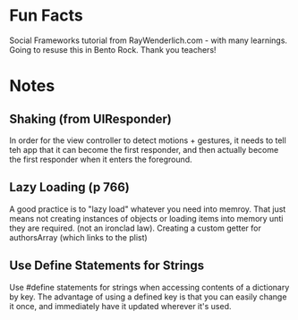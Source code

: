 # Fun Facts

Social Frameworks tutorial from RayWenderlich.com - with many learnings. Going to resuse this in Bento Rock. Thank you teachers!



# Notes

## Shaking (from UIResponder)
In order for the view controller to detect motions + gestures, it needs to tell teh app that it can become the first responder, and then actually become the first responder when it enters the foreground.

## Lazy Loading (p 766)
A good practice is to "lazy load" whatever you need into memroy. That just means not creating instances of objects or loading items into memory unti they are required. (not an ironclad law). Creating a custom getter for authorsArray (which links to the plist)

## Use Define Statements for Strings

Use #define statements for strings when accessing contents of a dictionary by key. The advantage of using a defined key is that you can easily change it once, and immediately have it updated wherever it's used.

